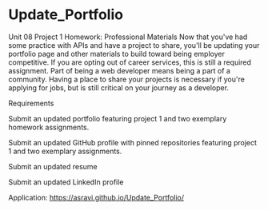 # Update_Portfolio
Unit 08 Project 1 Homework: Professional Materials
Now that you've had some practice with APIs and have a project to share, you'll be updating your portfolio page and other materials to build toward being employer competitive.
If you are opting out of career services, this is still a required assignment. Part of being a web developer means being a part of a community. Having a place to share your projects is necessary if you're applying for jobs, but is still critical on your journey as a developer.

Requirements


Submit an updated portfolio featuring project 1 and two exemplary homework assignments.


Submit an updated GitHub profile with pinned repositories featuring project 1 and two exemplary assignments.


Submit an updated resume


Submit an updated LinkedIn profile 

Application: https://asravi.github.io/Update_Portfolio/
